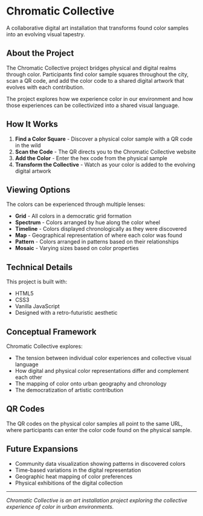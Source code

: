 # Chromatic Collective

A collaborative digital art installation that transforms found color samples into an evolving visual tapestry.

## About the Project

The Chromatic Collective project bridges physical and digital realms through color. Participants find color sample squares throughout the city, scan a QR code, and add the color code to a shared digital artwork that evolves with each contribution.

The project explores how we experience color in our environment and how those experiences can be collectivized into a shared visual language.

## How It Works

1. **Find a Color Square** - Discover a physical color sample with a QR code in the wild
2. **Scan the Code** - The QR directs you to the Chromatic Collective website
3. **Add the Color** - Enter the hex code from the physical sample
4. **Transform the Collective** - Watch as your color is added to the evolving digital artwork

## Viewing Options

The colors can be experienced through multiple lenses:

- **Grid** - All colors in a democratic grid formation
- **Spectrum** - Colors arranged by hue along the color wheel
- **Timeline** - Colors displayed chronologically as they were discovered
- **Map** - Geographical representation of where each color was found
- **Pattern** - Colors arranged in patterns based on their relationships
- **Mosaic** - Varying sizes based on color properties

## Technical Details

This project is built with:
- HTML5
- CSS3
- Vanilla JavaScript
- Designed with a retro-futuristic aesthetic

## Conceptual Framework

Chromatic Collective explores:
- The tension between individual color experiences and collective visual language
- How digital and physical color representations differ and complement each other
- The mapping of color onto urban geography and chronology
- The democratization of artistic contribution

## QR Codes

The QR codes on the physical color samples all point to the same URL, where participants can enter the color code found on the physical sample.

## Future Expansions

- Community data visualization showing patterns in discovered colors
- Time-based variations in the digital representation
- Geographic heat mapping of color preferences
- Physical exhibitions of the digital collection

---

*Chromatic Collective is an art installation project exploring the collective experience of color in urban environments.*
